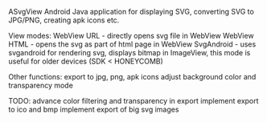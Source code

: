 ASvgView
Android Java application for displaying SVG, converting SVG to JPG/PNG, creating apk icons etc.

View modes:
WebView URL  - directly opens svg file in WebView
WebView HTML - opens the svg as part of html page in WebView
SvgAndroid   - uses svgandroid for rendering svg, displays bitmap in ImageView, this mode is useful for older devices (SDK < HONEYCOMB)

Other functions:
export to jpg, png, apk icons
adjust background color and transparency mode

TODO:
advance color filtering and transparency in export
implement export to ico and bmp
implement export of big svg images
